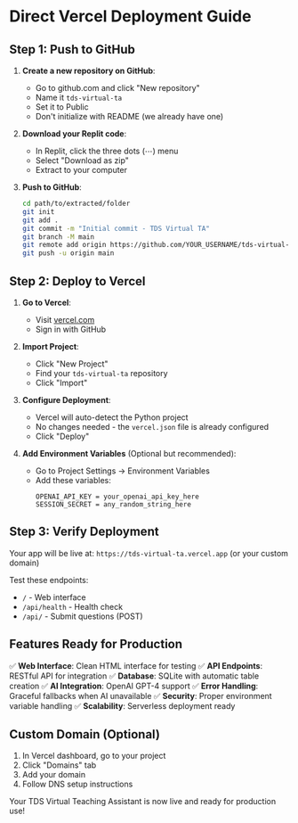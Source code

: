 # Direct Vercel Deployment Guide

## Step 1: Push to GitHub

1. **Create a new repository on GitHub**:
   - Go to github.com and click "New repository"
   - Name it `tds-virtual-ta`
   - Set it to Public
   - Don't initialize with README (we already have one)

2. **Download your Replit code**:
   - In Replit, click the three dots (⋯) menu
   - Select "Download as zip"
   - Extract to your computer

3. **Push to GitHub**:
   ```bash
   cd path/to/extracted/folder
   git init
   git add .
   git commit -m "Initial commit - TDS Virtual TA"
   git branch -M main
   git remote add origin https://github.com/YOUR_USERNAME/tds-virtual-ta.git
   git push -u origin main
   ```

## Step 2: Deploy to Vercel

1. **Go to Vercel**:
   - Visit [vercel.com](https://vercel.com)
   - Sign in with GitHub

2. **Import Project**:
   - Click "New Project"
   - Find your `tds-virtual-ta` repository
   - Click "Import"

3. **Configure Deployment**:
   - Vercel will auto-detect the Python project
   - No changes needed - the `vercel.json` file is already configured
   - Click "Deploy"

4. **Add Environment Variables** (Optional but recommended):
   - Go to Project Settings → Environment Variables
   - Add these variables:
     ```
     OPENAI_API_KEY = your_openai_api_key_here
     SESSION_SECRET = any_random_string_here
     ```

## Step 3: Verify Deployment

Your app will be live at: `https://tds-virtual-ta.vercel.app` (or your custom domain)

Test these endpoints:
- `/` - Web interface
- `/api/health` - Health check
- `/api/` - Submit questions (POST)

## Features Ready for Production

✅ **Web Interface**: Clean HTML interface for testing
✅ **API Endpoints**: RESTful API for integration
✅ **Database**: SQLite with automatic table creation
✅ **AI Integration**: OpenAI GPT-4 support
✅ **Error Handling**: Graceful fallbacks when AI unavailable
✅ **Security**: Proper environment variable handling
✅ **Scalability**: Serverless deployment ready

## Custom Domain (Optional)

1. In Vercel dashboard, go to your project
2. Click "Domains" tab
3. Add your domain
4. Follow DNS setup instructions

Your TDS Virtual Teaching Assistant is now live and ready for production use!